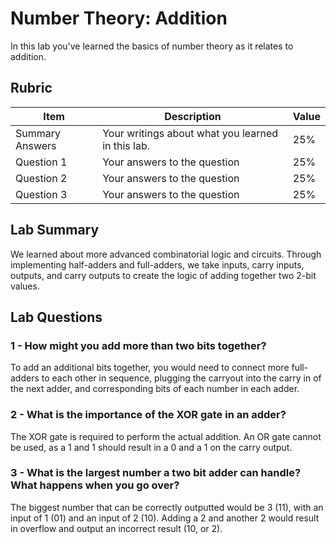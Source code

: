 # Number Theory: Addition

In this lab you've learned the basics of number theory as it relates to addition.

## Rubric

| Item | Description | Value |
| ---- | ----------- | ----- |
| Summary Answers | Your writings about what you learned in this lab. | 25% |
| Question 1 | Your answers to the question | 25% |
| Question 2 | Your answers to the question | 25% |
| Question 3 | Your answers to the question | 25% |

## Lab Summary

We learned about more advanced combinatorial logic and circuits. Through implementing half-adders and full-adders, we take inputs, carry inputs, outputs, and carry outputs to create the logic of adding together two 2-bit values.

## Lab Questions

### 1 - How might you add more than two bits together?

To add an additional bits together, you would need to connect more full-adders to each other in sequence, plugging the carryout into the carry in of the next adder, and corresponding bits of each number in each adder.

### 2 - What is the importance of the XOR gate in an adder?

The XOR gate is required to perform the actual addition. An OR gate cannot be used, as a 1 and 1 should result in a 0 and a 1 on the carry output.

### 3 - What is the largest number a two bit adder can handle? What happens when you go over?

The biggest number that can be correctly outputted would be 3 (11), with an input of 1 (01) and an input of 2 (10). Adding a 2 and another 2 would result in overflow and output an incorrect result (10, or 2).

